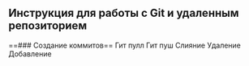 ## Инструкция для работы с Git и удаленным репозиторием
==### Создание коммитов==
Гит пулл
Гит пуш
Слияние
Удаление
Добавление
